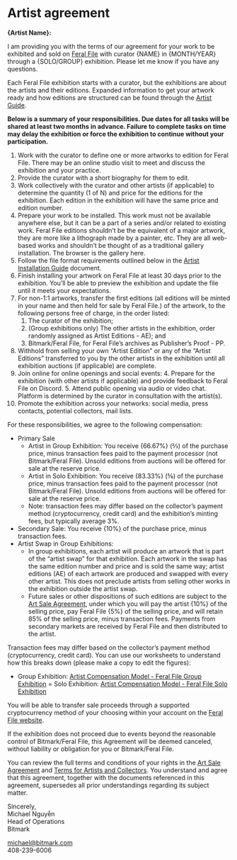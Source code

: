 # Artist agreement

**{Artist Name}:**

I am providing you with the terms of our agreement for your work to be exhibited and sold on [Feral File](https://feralfile.com) with curator {NAME} in {MONTH/YEAR} through a {SOLO/GROUP} exhibition. Please let me know if you have any questions.

Each Feral File exhibition starts with a curator, but the exhibitions are about the artists and their editions. Expanded information to get your artwork ready and how editions are structured can be found through the [Artist Guide](https://docs.google.com/document/d/1isKNtgd3lXWatxXBkrR9VV6synPUs0PQruL2ACsTPqw/edit?usp=sharing).

**Below is a summary of your responsibilities. Due dates for all tasks will be shared at least two months in advance. Failure to complete tasks on time may delay the exhibition or force the exhibition to continue without your participation.**

1. Work with the curator to define one or more artworks to edition for Feral File. There may be an online studio visit to meet and discuss the exhibition and your practice. 
2. Provide the curator with a short biography for them to edit.
3. Work collectively with the curator and other artists (if applicable) to determine the quantity (1 of N) and price for the editions for the exhibition. Each edition in the exhibition will have the same price and edition number.
4. Prepare your work to be installed. This work must not be available anywhere else, but it can be a part of a series and/or related to existing work. Feral File editions shouldn’t be the equivalent of a major artwork, they are more like a lithograph made by a painter, etc. They are all web-based works and shouldn’t be thought of as a traditional gallery installation. The browser is the gallery here. 
5. Follow the file format requirements outlined below in the [Artist Installation Guide](https://docs.google.com/document/d/1YBphMQGi1_mel7nNwafjo8rNjcUCxxMrZy-ViEZVWxc/edit?usp=sharing) document.
6. Finish installing your artwork on Feral File at least 30 days prior to the exhibition. You’ll be able to preview the exhibition and update the file until it meets your expectations. 
7. For non-1:1 artworks, transfer the first editions (all editions will be minted in your name and then held for sale by Feral File.) of the artwork, to the following persons free of charge, in the order listed:
    1. The curator of the exhibition;
    2. (Group exhibitions only) The other artists in the exhibition, order randomly assigned as Artist Editions - AE); and
    3. Bitmark/Feral File, for Feral File’s archives as Publisher’s Proof - PP.
8. Withhold from selling your own “Artist Edition” or any of the “Artist Editions” transferred to you by the other artists in the exhibition until all exhibition auctions (if applicable) are complete.
9. Join online for online openings and social events:
    4. Prepare for the exhibition (with other artists if applicable) and provide feedback to Feral File on Discord.
    5. Attend public opening via audio or video chat. Platform is determined by the curator in consultation with the artist(s).
10. Promote the exhibition across your networks: social media, press contacts, potential collectors, mail lists.

For these responsibilities, we agree to the following compensation:

- Primary Sale
    - Artist in Group Exhibition: You receive {66.67%} (⅔) of the purchase price, minus transaction fees paid to the payment processor (not Bitmark/Feral File). Unsold editions from auctions will be offered for sale at the reserve price.
    - Artist in Solo Exhibition:  You receive {83.33%} (5⁄6) of the purchase price, minus transaction fees paid to the payment processor (not Bitmark/Feral File). Unsold editions from auctions will be offered for sale at the reserve price.
    - Note: transaction fees may differ based on the collector’s payment method (cryptocurrency, credit card) and the exhibition’s minting fees, but typically average 3%.
- Secondary Sale: You receive {10%} of the purchase price, minus transaction fees.
- Artist Swap in Group Exhibitions:
    - In group exhibitions, each artist will produce an artwork that is part of the “artist swap” for that exhibition. Each artwork in the swap has the same edition number and price and is sold the same way; artist editions (AE) of each artwork are  produced and swapped with every other artist. This does not preclude artists from selling other works in the exhibition outside the artist swap.
    - Future sales or other dispositions of such editions are subject to the [Art Sale Agreement](https://feralfile.com/docs/art-sale-agreement), under which you will pay the artist {10%} of the selling price, pay Feral File {5%} of the selling price, and will retain 85% of the selling price, minus transaction fees. Payments from secondary markets are received by Feral File and then distributed to the artist.

Transaction fees may differ based on the collector’s payment method (cryptocurrency, credit card). You can use our worksheets to understand how this breaks down (please make a copy to edit the figures):

- Group Exhibition: [Artist Compensation Model - Feral File Group Exhibition](https://docs.google.com/spreadsheets/d/1Q7NpFkZb1te2I-TeN-eTamVo-vYLGELYmMK3XzkFCec/edit?usp=sharing) 
= Solo Exhibition: [Artist Compensation Model - Feral File Solo Exhibition](https://docs.google.com/spreadsheets/d/1cAfes-TPWD3bs9sLeiDkCez4gXwsI1-BEiruiE9EZmQ/edit?usp=sharing)

You will be able to transfer sale proceeds through a supported cryptocurrency method of your choosing within your account on the [Feral File website](https://feralfile.com).

If the exhibition does not proceed due to events beyond the reasonable control of Bitmark/Feral File, this Agreement will be deemed canceled, without liability or obligation for you or Bitmark/Feral File.

You can review the full terms and conditions of your rights in the [Art Sale Agreement](https://feralfile.com/docs/art-sale-agreement) and [Terms for Artists and Collectors](https://feralfile.com/docs/terms-of-artist-collector). You understand and agree that this agreement, together with the documents referenced in this agreement, supersedes all prior understandings regarding its subject matter.

Sincerely,
<br>Michael Nguyễn
<br>Head of Operations
<br>Bitmark

[michael@bitmark.com](mailto:michael@bitmark.com)
<br>408-239-6006
